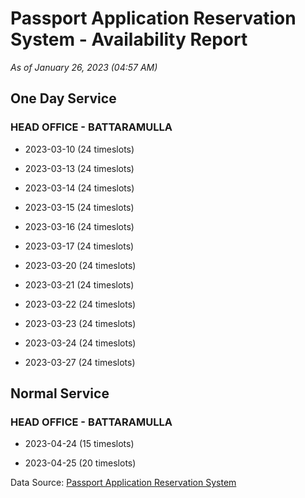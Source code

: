 # Passport Application Reservation System - Availability Report

*As of January 26, 2023 (04:57 AM)*

## One Day Service

### HEAD OFFICE - BATTARAMULLA

* 2023-03-10 (24 timeslots)

* 2023-03-13 (24 timeslots)

* 2023-03-14 (24 timeslots)

* 2023-03-15 (24 timeslots)

* 2023-03-16 (24 timeslots)

* 2023-03-17 (24 timeslots)

* 2023-03-20 (24 timeslots)

* 2023-03-21 (24 timeslots)

* 2023-03-22 (24 timeslots)

* 2023-03-23 (24 timeslots)

* 2023-03-24 (24 timeslots)

* 2023-03-27 (24 timeslots)

## Normal Service

### HEAD OFFICE - BATTARAMULLA

* 2023-04-24 (15 timeslots)

* 2023-04-25 (20 timeslots)

Data Source: [Passport Application Reservation System](https://eservices.immigration.gov.lk:8443/appointment/pages/reservationApplication.xhtml)